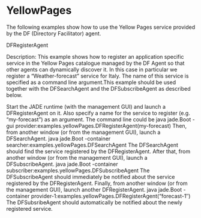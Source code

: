 # YellowPages
The following examples show how to use the Yellow Pages service provided by the DF (Directory Facilitator) agent.

DFRegisterAgent

Description:
This example shows how to register an application specific service in the Yellow Pages catalogue managed by the DF Agent so that other agents can dynamically discover it. In this case in particular we register a “Weather-forecast” service for Italy. The name of this service is specified as a command line argument.This example should be used together with the DFSearchAgent and the DFSubscribeAgent as described below.

Start the JADE runtime (with the management GUI) and launch a DFRegisterAgent on it. Also specify a name for the service to register (e.g. “my-forecast”) as an argument. The command line could be
java jade.Boot -gui provider:examples.yellowPages.DFRegisterAgent(my-forecast)
Then, from another window (or from the management GUI), launch a DFSearchAgent.
java jade.Boot -container searcher:examples.yellowPages.DFSearchAgent
The DFSearchAgent should find the service registered by the DFRegisterAgent.
After that, from another window (or from the management GUI), launch a DFSubscribeAgent.
java jade.Boot -container subscriber:examples.yellowPages.DFSubscribeAgent
The DFSubscribeAgent should immediately be notified about the service registered by the DFRegisterAgent.
Finally, from another window (or from the management GUI), launch another DFRegisterAgent.
java jade.Boot -container provider-1:examples.yellowPages.DFRegisterAgent(“forecast-1″)
The DFSubsribeAgent should automatically be notified about the newly registered service.
